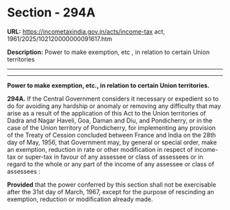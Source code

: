 # Section - 294A

**URL:** https://incometaxindia.gov.in/acts/income-tax act, 1961/2025/102120000000091617.htm

**Description:** Power to make exemption, etc , in relation to certain Union territories

---

****

**Power to make exemption, etc., in relation to certain Union territories.**

**294A.** If the Central Government considers it necessary or expedient so to do for avoiding any hardship or anomaly or removing any difficulty that may arise as a result of the application of this Act to the Union territories of Dadra and Nagar Haveli, Goa, Daman and Diu, and Pondicherry, or in the case of the Union territory of Pondicherry, for implementing any provision of the Treaty of Cession concluded between France and India on the 28th day of May, 1956, that Government may, by general or special order, make an exemption, reduction in rate or other modification in respect of income-tax or super-tax in favour of any assessee or class of assessees or in regard to the whole or any part of the income of any assessee or class of assessees :

**Provided** that the power conferred by this section shall not be exercisable after the 31st day of March, 1967, except for the purpose of rescinding an exemption, reduction or modification already made.
